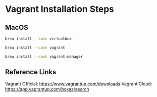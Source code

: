 # Vagrant Installation Steps

## MacOS
```bash
brew install --cask virtualbox
```

```bash
brew install --cask vagrant
```

```bash
brew install --cask vagrant-manager
```

## Reference Links
Vagrant Official: https://www.vagrantup.com/downloads
Vagrant Cloud: https://app.vagrantup.com/boxes/search
